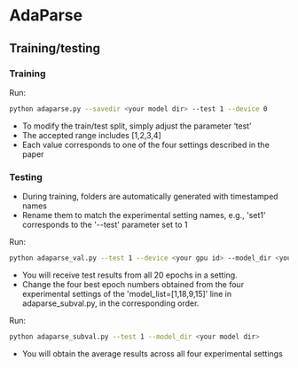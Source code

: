 # AdaParse
##  Training/testing

### Training
Run:
```bash
python adaparse.py --savedir <your model dir> --test 1 --device 0
```
- To modify the train/test split, simply adjust the parameter ‘test’
- The accepted range includes [1,2,3,4]
- Each value corresponds to one of the four settings described in the paper

### Testing
- During training, folders are automatically generated with timestamped names
- Rename them to match the experimental setting names, e.g., 'set1' corresponds to the '--test' parameter set to 1

Run:
```bash
python adaparse_val.py --test 1 --device <your gpu id> --model_dir <your model dir>+'/set1/model/'
```

- You will receive test results from all 20 epochs in a setting. 
- Change the four best epoch numbers obtained from the four experimental settings of the 'model_list=[1,18,9,15]' line in adaparse_subval.py, in the corresponding order.

Run:
```bash
python adaparse_subval.py --test 1 --model_dir <your model dir>
```
- You will obtain the average results across all four experimental settings
